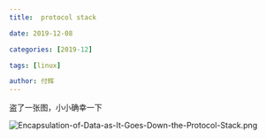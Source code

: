 ```yaml
---
title:  protocol stack

date: 2019-12-08

categories: [2019-12]

tags: [linux]

author: 付辉
---
```




盗了一张图，小小确幸一下

![Encapsulation-of-Data-as-It-Goes-Down-the-Protocol-Stack.png](https://i.loli.net/2019/12/08/9HEM6Q18ATaGWZu.png)